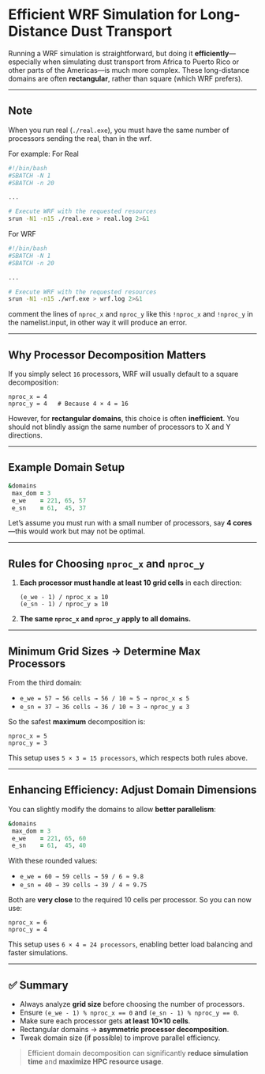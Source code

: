 # Efficient WRF Simulation for Long-Distance Dust Transport

Running a WRF simulation is straightforward, but doing it **efficiently**—especially when simulating dust transport from Africa to Puerto Rico or other parts of the Americas—is much more complex. These long-distance domains are often **rectangular**, rather than square (which WRF prefers).

---
## Note

When you run real (`./real.exe`), you must have the same number of processors sending the real, than in the wrf.

For example:
For Real
```sh
#!/bin/bash
#SBATCH -N 1    
#SBATCH -n 20   

...

# Execute WRF with the requested resources
srun -N1 -n15 ./real.exe > real.log 2>&1

```

For WRF
```sh
#!/bin/bash
#SBATCH -N 1                           
#SBATCH -n 20                          

...

# Execute WRF with the requested resources
srun -N1 -n15 ./wrf.exe > wrf.log 2>&1
```

comment the lines of `nproc_x` and `nproc_y` like this `!nproc_x` and `!nproc_y` in the namelist.input, in other way it will produce an error.

---

## Why Processor Decomposition Matters

If you simply select `16` processors, WRF will usually default to a square decomposition:
```text
nproc_x = 4
nproc_y = 4   # Because 4 × 4 = 16
```
However, for **rectangular domains**, this choice is often **inefficient**. You should not blindly assign the same number of processors to X and Y directions.

---

## Example Domain Setup

```fortran
&domains
 max_dom = 3
 e_we    = 221, 65, 57
 e_sn    = 61,  45, 37
```

Let’s assume you must run with a small number of processors, say **4 cores**—this would work but may not be optimal.

---

## Rules for Choosing `nproc_x` and `nproc_y`

1. **Each processor must handle at least 10 grid cells** in each direction:
   ```text
   (e_we - 1) / nproc_x ≥ 10
   (e_sn - 1) / nproc_y ≥ 10
   ```

2. **The same `nproc_x` and `nproc_y` apply to all domains.**

---

## Minimum Grid Sizes → Determine Max Processors

From the third domain:
- `e_we = 57 → 56 cells → 56 / 10 ≈ 5 → nproc_x ≤ 5`
- `e_sn = 37 → 36 cells → 36 / 10 ≈ 3 → nproc_y ≤ 3`

So the safest **maximum** decomposition is:
```text
nproc_x = 5
nproc_y = 3
```
This setup uses `5 × 3 = 15 processors`, which respects both rules above.

---

## Enhancing Efficiency: Adjust Domain Dimensions

You can slightly modify the domains to allow **better parallelism**:

```fortran
&domains
 max_dom = 3
 e_we    = 221, 65, 60
 e_sn    = 61,  45, 40
```

With these rounded values:
- `e_we = 60 → 59 cells → 59 / 6 ≈ 9.8`
- `e_sn = 40 → 39 cells → 39 / 4 ≈ 9.75`

Both are **very close** to the required 10 cells per processor. So you can now use:
```text
nproc_x = 6
nproc_y = 4
```
This setup uses `6 × 4 = 24 processors`, enabling better load balancing and faster simulations.

---

## ✅ Summary

- Always analyze **grid size** before choosing the number of processors.
- Ensure `(e_we - 1) % nproc_x == 0` and `(e_sn - 1) % nproc_y == 0`.
- Make sure each processor gets **at least 10×10 cells**.
- Rectangular domains → **asymmetric processor decomposition**.
- Tweak domain size (if possible) to improve parallel efficiency.

> Efficient domain decomposition can significantly **reduce simulation time** and **maximize HPC resource usage**.
